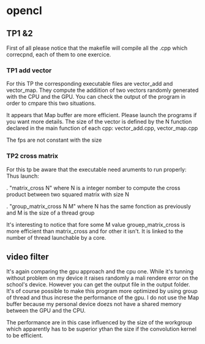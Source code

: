 # opencl
## TP1 &2
First of all please notice that the makefile will compile all the .cpp which correcpnd, each of them to one exercice.
### TP1 add vector
For this TP the corresponding executable files are vector_add and vector_map.
They compute the addiition of two vectors randomly generated with the CPU and the GPU.
You can check the output of the program in order to cmpare this two situations.

It appears that Map buffer are more efficient. Please launch the programs if you want more details.
The size of the vector is defined by the N function declared in the main function of each cpp: vector_add.cpp, vector_map.cpp

The fps are not constant with the size

### TP2 cross matrix
For this tp be aware that the executable need aruments to run properly:
Thus launch: 

. "matrix_cross N" where N is a integer nomber to compute the cross product between two squared matrix with size N  

. "group_matrix_cross N M" where N has the same fonction as previously and M is the size of a thread group

It's interesting to notice that fore some M value grouep_matrix_cross is more efficient than matrix_cross and for other it isn't.
It is linked to the number of thread launchable by a core.

## video filter
It's again comparing the gpu approach and the cpu one.
While it's tunning without problem on my device it raises randomly a mali rendere error on the school's device.
However you can get the output file in the output folder.
It's of course possible to make this program more optimized by using group of thread and thus increse the performance of the gpu.
I do not use the Map buffer because my personal device doezs not have a shared memory between the GPU and the CPU.

The performance are in this case influenced by the size of the workgroup which apparently has to be superior ythan the size if the convolution kernel to be efficient.





